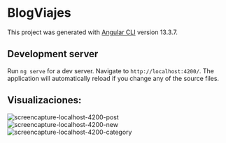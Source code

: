 # BlogViajes

This project was generated with [Angular CLI](https://github.com/angular/angular-cli) version 13.3.7.

## Development server

Run `ng serve` for a dev server. Navigate to `http://localhost:4200/`. The application will automatically reload if you change any of the source files.

## Visualizaciones: 

![screencapture-localhost-4200-post](https://user-images.githubusercontent.com/96742558/193478286-4d6dd811-546f-4d15-89c3-fc9249da1589.png)
![screencapture-localhost-4200-new](https://user-images.githubusercontent.com/96742558/193478290-1b3df090-9123-4929-b258-63414f3dd16a.png)
![screencapture-localhost-4200-category](https://user-images.githubusercontent.com/96742558/193478299-a566892a-b50e-4fec-90b4-7413c72e3850.png)
